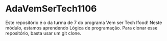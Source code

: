 # AdaVemSerTech1106

Este repositório é o da turma de 7 do programa Vem ser Tech Ifood! Neste módulo, estamos aprendendo Lógica de programação. Para clonar esse repositório, basta usar um git clone.

